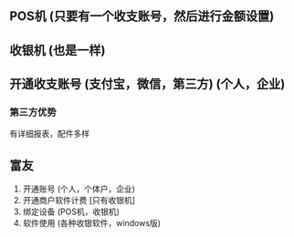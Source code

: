 ## POS机 (只要有一个收支账号，然后进行金额设置)
## 收银机 (也是一样)
## 开通收支账号 (支付宝，微信，第三方) (个人，企业)
### 第三方优势
有详细报表，配件多样
## 富友

1. 开通账号 (个人，个体户，企业)
2. 开通商户软件计费 [只有收银机]
3. 绑定设备 (POS机，收银机)
4. 软件使用 (各种收银软件，windows版)
